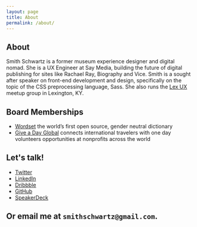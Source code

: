 ```yaml
---
layout: page
title: About
permalink: /about/
---
```


<h2 class="m-subhead">About</h2>
<p class="m-body">Smith Schwartz is a former museum experience designer and digital nomad. She is a UX Engineer at Say Media, building the future of digital publishing for sites like Rachael Ray, Biography and Vice. Smith is a sought after speaker on front-end development and design, specifically on the topic of the CSS preprocessing language, Sass. She also runs the <a href="https://www.meetup.com/Lex-UX/">Lex UX</a> meetup group in Lexington, KY.</p>

<h2 class="m-subhead">Board Memberships</h2>
<ul>
  <li><a href="https://www.wordset.org/en">Wordset</a> the world’s first open source, gender neutral dictionary</li> 
  <li><a href="http://www.giveadayglobal.org/">Give a Day Global</a> connects international travelers with one day volunteers opportunities at nonprofits across the world</li>
</ul>

<h2>Let's talk!</h2>

<ul>
  <li><a href="https://twitter.com/smithschwartz">Twitter</a></li>
  <li><a href="https://www.linkedin.com/in/smithschwartz">LinkedIn</a></li>
  <li><a href="https://dribbble.com/smithschwartz">Dribbble</a></li>
  <li><a href="https://github.com/smithschwartz">GitHub</a></li>
  <li><a href="https://speakerdeck.com/smithschwartz">SpeakerDeck</a></li>
</ul>

<h2>Or email me at <code>smithschwartz@gmail.com</code>.</h2>


